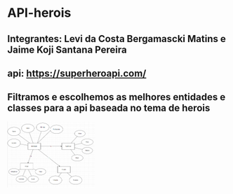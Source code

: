 # API-herois

## Integrantes: Levi da Costa Bergamascki Matins e Jaime Koji Santana Pereira
## api: https://superheroapi.com/ 
## Filtramos e escolhemos as melhores entidades e classes para a api baseada no tema de herois
<p float = "left"> 
 <img src="https://github.com/levibergamascki/API-herois/blob/main/mer.png" width="200" />
